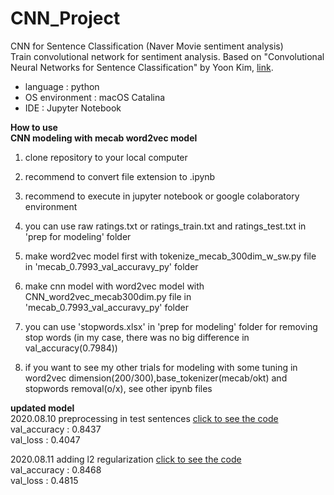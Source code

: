 # CNN_Project

CNN for Sentence Classification (Naver Movie sentiment analysis)<br>
Train convolutional network for sentiment analysis. Based on "Convolutional Neural Networks for Sentence Classification" by Yoon Kim, [link](https://arxiv.org/pdf/1408.5882v2.pdf).

* language : python
* OS environment : macOS Catalina
* IDE : Jupyter Notebook

**How to use**<br>
**CNN modeling with mecab word2vec model**
1. clone repository to your local computer
2. recommend to convert file extension to .ipynb
3. recommend to execute in jupyter notebook or google colaboratory environment
4. you can use raw ratings.txt or ratings_train.txt and ratings_test.txt in 'prep for modeling' folder
5. make word2vec model first with tokenize_mecab_300dim_w_sw.py file in 'mecab_0.7993_val_accuravy_py' folder
6. make cnn model with word2vec model with CNN_word2vec_mecab300dim.py file in 'mecab_0.7993_val_accuravy_py' folder
7. you can use 'stopwords.xlsx' in 'prep for modeling' folder for removing stop words (in my case, there was no big difference in val_accuracy(0.7984))

8. if you want to see my other trials for modeling with some tuning in word2vec dimension(200/300),base_tokenizer(mecab/okt) and stopwords removal(o/x), see other ipynb files<br>

**updated model**<br>
2020.08.10 preprocessing in test sentences [click to see the code](https://github.com/jyshin0926/CNN-for-sentence-classification/blob/master/CNN_word2vec_mecab300_update.ipynb)<br>
val_accuracy : 0.8437 <br>
val_loss : 0.4047<br>

2020.08.11 adding l2 regularization [click to see the code](https://github.com/jyshin0926/CNN-for-sentence-classification/blob/master/CNN_word2vec_mecab300_update_0.8468.ipynb)<br>
val_accuracy : 0.8468 <br>
val_loss : 0.4815


